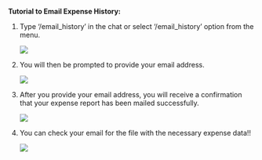 ﻿**Tutorial to Email Expense History:**

1. Type ‘/email\_history’ in the chat or select ‘/email\_history’ option from the menu.

   ![](./images/Aspose.Words.00f35197-2802-462c-9e95-0ffab17445cd.001.png)

2. You will then be prompted to provide your email address.

   ![](./images/Aspose.Words.00f35197-2802-462c-9e95-0ffab17445cd.002.png)


3. After you provide your email address, you will receive a confirmation that your expense report has been mailed successfully.

   ![](./images/Aspose.Words.00f35197-2802-462c-9e95-0ffab17445cd.003.png)


4. You can check your email for the file with the necessary expense data!!

   ![](./images/Aspose.Words.00f35197-2802-462c-9e95-0ffab17445cd.004.png)


